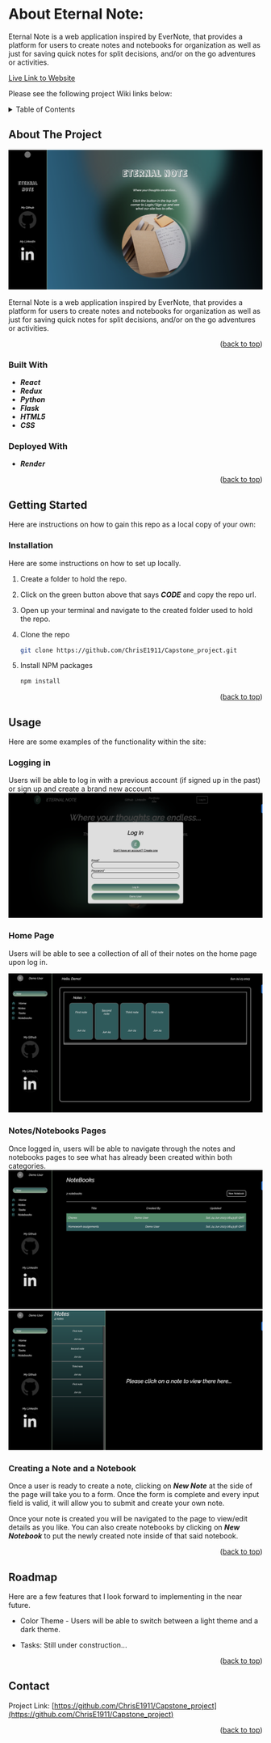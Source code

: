 # About  Eternal Note:

Eternal Note is a web application inspired by EverNote, that provides a platform for users to create notes and notebooks for organization as well as just for saving quick notes for split decisions, and/or on the go adventures or activities.

[Live Link to Website](https://eternalnote.onrender.com/)

Please see the following project Wiki links below:


<!-- Improved compatibility of back to top link: See: https://github.com/othneildrew/Best-README-Template/pull/73 -->
<a name="readme-top"></a>
<!--
*** Thanks for checking out the Best-README-Template. If you have a suggestion
*** that would make this better, please fork the repo and create a pull request
*** or simply open an issue with the tag "enhancement".
*** Don't forget to give the project a star!
*** Thanks again! Now go create something AMAZING! :D
-->



<!-- PROJECT SHIELDS -->
<!--
*** I'm using markdown "reference style" links for readability.
*** Reference links are enclosed in brackets [ ] instead of parentheses ( ).
*** See the bottom of this document for the declaration of the reference variables
*** for contributors-url, forks-url, etc. This is an optional, concise syntax you may use.
*** https://www.markdownguide.org/basic-syntax/#reference-style-links
-->



<!-- TABLE OF CONTENTS -->
<details>
  <summary>Table of Contents</summary>
  <ol>
    <li>
      <a href="#about-the-project">About The Project</a>
      <ul>
        <li><a href="#built-with">Built With</a></li>
      </ul>
    </li>
    <li>
      <a href="#getting-started">Getting Started</a>
      <ul>
        <li><a href="#installation">Installation</a></li>
      </ul>
    </li>
    <li><a href="#usage">Usage</a></li>
    <li><a href="#roadmap">Roadmap</a></li>
    <li><a href="#contact">Contact</a></li>
  </ol>
</details>



<!-- ABOUT THE PROJECT -->
## About The Project

![Eternal Note][splash-page]

Eternal Note is a web application inspired by EverNote, that provides a platform for users to create notes and notebooks for organization as well as just for saving quick notes for split decisions, and/or on the go adventures or activities.

<p align="right">(<a href="#readme-top">back to top</a>)</p>



### Built With

* ***React***
* ***Redux***
* ***Python***
* ***Flask***
* ***HTML5***
* ***CSS***

### Deployed With

* ***Render***



<p align="right">(<a href="#readme-top">back to top</a>)</p>



<!-- GETTING STARTED -->
## Getting Started

Here are instructions on how to gain this repo as a local copy of your own:


### Installation

Here are some instructions on how to set up locally.

1. Create a folder to hold the repo.

2. Click on the green button above that says ***CODE*** and copy the repo url.

3. Open up your terminal and navigate to the created folder used to hold the repo.

4. Clone the repo
   ```sh
   git clone https://github.com/ChrisE1911/Capstone_project.git
   ```
5. Install NPM packages
   ```sh
   npm install
   ```

<p align="right">(<a href="#readme-top">back to top</a>)</p>



<!-- USAGE EXAMPLES -->
## Usage

Here are some examples of the functionality within the site:

### Logging in
Users will be able to log in with a previous account (if signed up in the past) or sign up and create a brand new account
![Eternal Note][log-in]

### Home Page

Users will be able to see a collection of all of their notes on the home page upon log in.

![Eternal Note][home]

### Notes/Notebooks Pages

Once logged in, users will be able to navigate through the notes and notebooks pages to see what has already been created within both categories.
![Eternal Note][notebooks-page]
![Eternal Note][notes-page]

### Creating a Note and a Notebook

Once a user is ready to create a note, clicking on ***New Note*** at the side of the page will take you to a form. Once the form is complete and every input field is valid, it will allow you to submit and create your own note.

Once your note is created you will be navigated to the page to view/edit details as you like. You can also create notebooks by clicking on ***New Notebook*** to put the newly created note inside of that said notebook.





<p align="right">(<a href="#readme-top">back to top</a>)</p>



<!-- ROADMAP -->
## Roadmap

Here are a few features that I look forward to implementing in the near future.

-  Color Theme - Users will be able to switch between a light theme and a dark theme.

- Tasks: Still under construction...


<p align="right">(<a href="#readme-top">back to top</a>)</p>




<!-- CONTACT -->
## Contact

Project Link: [https://github.com/ChrisE1911/Capstone_project](https://github.com/ChrisE1911/Capstone_project)

<p align="right">(<a href="#readme-top">back to top</a>)</p>







<!-- MARKDOWN LINKS & IMAGES -->
<!-- https://www.markdownguide.org/basic-syntax/#reference-style-links -->
[contributors-shield]: https://img.shields.io/github/contributors/github_username/repo_name.svg?style=for-the-badge
[contributors-url]: https://github.com/github_username/repo_name/graphs/contributors
[forks-shield]: https://img.shields.io/github/forks/github_username/repo_name.svg?style=for-the-badge
[forks-url]: https://github.com/github_username/repo_name/network/members
[stars-shield]: https://img.shields.io/github/stars/github_username/repo_name.svg?style=for-the-badge
[stars-url]: https://github.com/github_username/repo_name/stargazers
[issues-shield]: https://img.shields.io/github/issues/github_username/repo_name.svg?style=for-the-badge
[issues-url]: https://github.com/github_username/repo_name/issues
[license-shield]: https://img.shields.io/github/license/github_username/repo_name.svg?style=for-the-badge
[license-url]: https://github.com/github_username/repo_name/blob/master/LICENSE.txt
[linkedin-shield]: https://img.shields.io/badge/-LinkedIn-black.svg?style=for-the-badge&logo=linkedin&colorB=555
[linkedin-url]: https://linkedin.com/in/linkedin_username
[product-screenshot]: images/screenshot.png
[Next.js]: https://img.shields.io/badge/next.js-000000?style=for-the-badge&logo=nextdotjs&logoColor=white
[Next-url]: https://nextjs.org/
[React.js]: https://img.shields.io/badge/React-20232A?style=for-the-badge&logo=react&logoColor=61DAFB
[React-url]: https://reactjs.org/
[Vue.js]: https://img.shields.io/badge/Vue.js-35495E?style=for-the-badge&logo=vuedotjs&logoColor=4FC08D
[Vue-url]: https://vuejs.org/
[Angular.io]: https://img.shields.io/badge/Angular-DD0031?style=for-the-badge&logo=angular&logoColor=white
[Angular-url]: https://angular.io/
[Svelte.dev]: https://img.shields.io/badge/Svelte-4A4A55?style=for-the-badge&logo=svelte&logoColor=FF3E00
[Svelte-url]: https://svelte.dev/
[Laravel.com]: https://img.shields.io/badge/Laravel-FF2D20?style=for-the-badge&logo=laravel&logoColor=white
[Laravel-url]: https://laravel.com
[Bootstrap.com]: https://img.shields.io/badge/Bootstrap-563D7C?style=for-the-badge&logo=bootstrap&logoColor=white
[Bootstrap-url]: https://getbootstrap.com
[JQuery.com]: https://img.shields.io/badge/jQuery-0769AD?style=for-the-badge&logo=jquery&logoColor=white
[JQuery-url]: https://jquery.com
[splash-page]: ./splash-page.png
[home]: ./Home_page.png
[notebooks-page]: ./Notebooks_page.png
[notes-page]: ./Notes_page.png
[log-in]: ./Splash_Page.png
